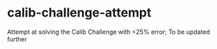 # calib-challenge-attempt
Attempt at solving the Calib Challenge with &lt;25% error; To be updated further
